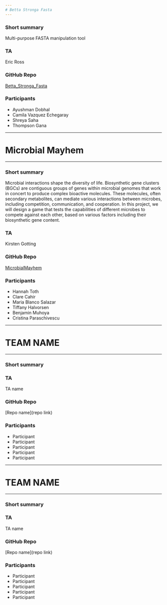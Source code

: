 ```yaml
---
# Betta Stronga Fasta
---
```


### Short summary
Multi-purpose FASTA manipulation tool

### TA
Eric Ross

### GitHub Repo
[Betta_Stronga_Fasta](https://github.com/CamiVazEche/BETTA_STRONGA_FASTA)

### Participants  
 - Ayushman Dobhal
 - Camila Vazquez Echegaray
 - Shreya Saha
 - Thompson Gana


---
# Microbial Mayhem
---

### Short summary

Microbial interactions shape the diversity of life. Biosynthetic gene clusters (BGCs) are
contiguous groups of genes within microbial genomes that work in concert to produce
complex bioactive molecules. These molecules, often secondary metabolites, can mediate
various interactions between microbes, including competition, communication, and
cooperation. In this project, we will design a game that tests the capabilities of different
microbes to compete against each other, based on various factors including their
biosynthetic gene content. 

### TA
Kirsten Gotting  

### GitHub Repo
[MicrobialMayhem](https://github.com/htoth99/MicrobialMayhem)

### Participants  
 - Hannah Toth
 - Clare Cahir
 - Maria Blanco Salazar
 - Tiffany Halvorsen
 - Benjamin Muhoya
 - Cristina Paraschivescu


---
# TEAM NAME
---

### Short summary

### TA
TA name  

### GitHub Repo
[Repo name](repo link)

### Participants  
 - Participant
 - Participant
 - Participant
 - Participant
 - Participant

---
# TEAM NAME
---

### Short summary

### TA
TA name  

### GitHub Repo
[Repo name](repo link)

### Participants  
 - Participant
 - Participant
 - Participant
 - Participant
 - Participant






